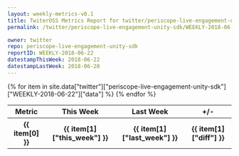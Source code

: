 ```yaml
---
layout: weekly-metrics-v0.1
title: TwiterOSS Metrics Report for twitter/periscope-live-engagement-unity-sdk | WEEKLY-2018-06-22 | 2018-06-22
permalink: /twitter/periscope-live-engagement-unity-sdk/WEEKLY-2018-06-22.html

owner: twitter
repo: periscope-live-engagement-unity-sdk
reportID: WEEKLY-2018-06-22
datestampThisWeek: 2018-06-22
datestampLastWeek: 2018-06-20
---
```


<table style="width: 100%">
    <tr>
        <th>Metric</th>
        <th>This Week</th>
        <th>Last Week</th>
        <th>+/-</th>
    </tr>
    {% for item in site.data["twitter"]["periscope-live-engagement-unity-sdk"]["WEEKLY-2018-06-22"]["data"] %}
    <tr>
        <th>{{ item[0] }}</th>
        <th>{{ item[1]["this_week"] }}</th>
        <th>{{ item[1]["last_week"] }}</th>
        <th>{{ item[1]["diff"] }}</th>
    </tr>
    {% endfor %}
</table>

